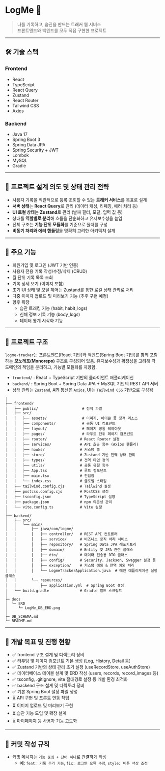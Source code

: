 # LogMe 📝

> 나를 기록하고, 습관을 만드는 트래커 웹 서비스  
> 프론트엔드와 백엔드를 모두 직접 구현한 프로젝트

---

## 🛠 기술 스택

### Frontend

- React
- TypeScript
- React Query
- Zustand
- React Router
- Tailwind CSS
- Axios

### Backend

- Java 17
- Spring Boot 3
- Spring Data JPA
- Spring Security + JWT
- Lombok
- MySQL
- Gradle

---

## 📐 프로젝트 설계 의도 및 상태 관리 전략

- 사용자 기록을 직관적으로 등록·조회할 수 있는 **트래커 서비스**를 목표로 설계
- **서버 상태**는 **React Query**로 관리 (데이터 캐싱, 리페칭, 에러 처리 등)
- **UI 로컬 상태**는 **Zustand**로 관리 (날짜 필터, 모달, 입력 값 등)
- 상태를 **역할별로 분리**해 흐름을 단순화하고 유지보수성을 높임
- 전체 구조는 **기능 단위 모듈화**를 기준으로 폴더를 구성
- **비동기 처리와 에러 핸들링**을 명확히 고려한 아키텍처 설계

---

## 🔐 주요 기능

- 회원가입 및 로그인 (JWT 기반 인증)
- 사용자 전용 기록 작성/수정/삭제 (CRUD)
- 월 단위 기록 목록 조회
- 기록 상세 보기 (이미지 포함)
- 초기 UI 상태 및 모달 제어는 Zustand를 통한 로컬 상태 관리로 처리
- 다중 이미지 업로드 및 미리보기 기능 (추후 구현 예정)
- 향후 확장
  - 습관 트래킹 기능 (habit, habit_logs)
  - 신체 정보 기록 기능 (body_logs)
  - 데이터 통계 시각화 기능

---

## 📁 프로젝트 구조

`logme-tracker`는 프론트엔드(React 기반)와 백엔드(Spring Boot 기반)를 함께 포함하는 **모노레포(Monorepo)** 구조로 구성되어 있음. 유지보수성과 확장성을 고려해 각 도메인의 책임을 분리하고, 기능별 모듈화를 지향함.

- `frontend/` : React + TypeScript 기반의 클라이언트 애플리케이션
- `backend/` : Spring Boot + Spring Data JPA + MySQL 기반의 REST API 서버
- 상태 관리는 `Zustand`, API 통신은 `Axios`, UI는 `Tailwind CSS` 기반으로 구성됨

```logme-tracker/
│
├── frontend/
│   ├── public/                    # 정적 파일
│   ├── src/
│   │   ├── assets/                # 이미지, 아이콘 등 정적 리소스
│   │   ├── components/            # 공통 UI 컴포넌트
│   │   ├── layout/                # 페이지 공통 레이아웃
│   │   ├── pages/                 # 라우트 단위 페이지 컴포넌트
│   │   ├── router/               # React Router 설정
│   │   ├── services/             # API 호출 함수 (Axios 핸들러)
│   │   ├── hooks/                # 커스텀 훅
│   │   ├── store/                # Zustand 기반 전역 상태 관리
│   │   ├── types/                # 전역 타입 정의
│   │   ├── utils/                # 공통 유틸 함수
│   │   ├── App.tsx               # 루트 컴포넌트
│   │   ├── main.tsx              # 진입점
│   │   └── index.css             # 글로벌 스타일
│   ├── tailwind.config.cjs       # Tailwind 설정
│   ├── postcss.config.cjs        # PostCSS 설정
│   ├── tsconfig.json             # TypeScript 설정
│   ├── package.json              # npm 의존성 관리
│   └── vite.config.ts            # Vite 설정
│
├── backend/
│   ├── src/
│   │   └── main/
│   │       ├── java/com/logme/
│   │       │   ├── controller/   # REST API 컨트롤러
│   │       │   ├── service/      # 비즈니스 로직 처리 서비스
│   │       │   ├── repository/   # Spring Data JPA 레포지토리
│   │       │   ├── domain/       # Entity 및 JPA 관련 클래스
│   │       │   ├── dto/          # 데이터 전송용 DTO 클래스
│   │       │   ├── config/       # Security, Jackson, Swagger 설정 등
│   │       │   ├── exception/    # 커스텀 예외 & 전역 예외 처리
│   │       │   └── LogmeTrackerApplication.java  # 메인 애플리케이션 실행 클래스
│   │       └── resources/
│   │           ├── application.yml  # Spring Boot 설정
│   └── build.gradle              # Gradle 빌드 스크립트
│
├─ docs
│  └─ ERD
│     └─ LogMe_DB_ERD.png
│
├─ DB_SCHEMA.md
└─ README.md
```

---

## 🎯 개발 목표 및 진행 현황

- ✅ frontend 구조 설계 및 디렉토리 정비
- ✅ 라우팅 및 페이지 컴포넌트 기본 생성 (Log, History, Detail 등)
- ✅ Zustand 기반의 상태 관리 초기 설정 (useRecordStore, useAuthStore)
- ✅ 데이터베이스 테이블 설계 및 ERD 작성 (users, records, record_images 등)
- ✅ tsconfig, .gitignore, vite 절대경로 설정 등 개발 환경 최적화
- ✅ backend 구조 설계 및 디렉토리 정비
- ✅ 기본 Spring Boot 설정 파일 생성
- ⏳ API 구현 및 프론트 연동 작업
- ⏳ 이미지 업로드 및 미리보기 구현
- ⏳ 습관 기능 도입 및 확장 설계
- ⏳ 마이페이지 등 사용자 기능 고도화

---

## 📌 커밋 작성 규칙

- 커밋 메시지는 `기능 중심 + 단어 하나`로 간결하게 작성
  - 예: `feat: 기록 추가 기능`, `fix: 로그인 오류 수정`, `style: 버튼 색상 조정`
